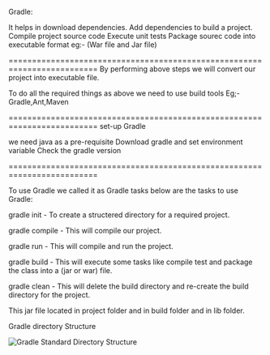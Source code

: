 Gradle:

It helps in download dependencies.
Add dependencies to build a project.
Compile project source code
Execute unit tests
Package sourec code into executable format eg:- (War file and Jar file)

=========================================================================
By performing above steps we will convert our project into executable file.

To do all the required things as above we need to use build tools
Eg;- Gradle,Ant,Maven

=========================================================================
set-up Gradle

we need java as a pre-requisite
Download gradle and set environment variable
Check the gradle version

=========================================================================

To use Gradle we called it as Gradle tasks below are the tasks to use Gradle:

gradle init  - To create a structered directory for a required project.

gradle compile - This will compile our project.

gradle run - This will compile and run the project.

gradle build - This will execute some tasks like compile test and package the class into a (jar or war) file.

gradle clean - This will delete the build directory and re-create the build directory for the project.

This jar file located in project folder and in build folder and in lib folder.


Gradle directory Structure

![Gradle Standard Directory Structure](https://www.softpost.org/gradle/Gradle-standard-directory-structure.png)

